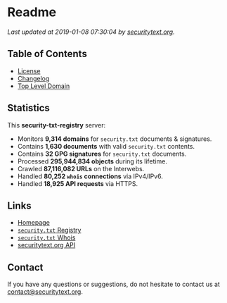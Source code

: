 # Readme

_Last updated at 2019-01-08 07:30:04 by [securitytext.org](https://securitytext.org)._

## Table of Contents

* [License](LICENSE.md)
* [Changelog](CHANGELOG.md)
* [Top Level Domain](TLD.md)

## Statistics

This **security-txt-registry** server:

* Monitors **9,314 domains** for `security.txt` documents & signatures.
* Contains **1,630 documents** with valid `security.txt` contents.
* Contains **32 GPG signatures** for `security.txt` documents.
* Processed **295,944,834 objects** during its lifetime.
* Crawled **87,116,082 URLs** on the Interwebs.
* Handled **80,252 `whois` connections** via IPv4/IPv6.
* Handled **18,925 API requests** via HTTPS.

## Links

* [Homepage](https://securitytext.org)
* [`security.txt` Registry](https://registry.securitytext.org)
* [`security.txt` Whois](https://whois.securitytext.org)
* [securitytext.org API](https://api.securitytext.org)

## Contact

If you have any questions or suggestions, do not hesitate to contact us at contact@securitytext.org.
